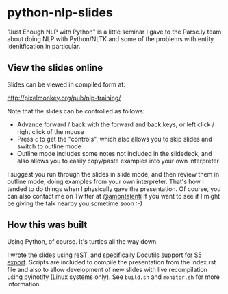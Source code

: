 # python-nlp-slides

"Just Enough NLP with Python" is a little seminar I gave to the Parse.ly team about doing NLP with Python/NLTK and some of the problems with entity idenitfication in particular.

## View the slides online

Slides can be viewed in compiled form at:

http://pixelmonkey.org/pub/nlp-training/

Note that the slides can be controlled as follows:

 * Advance forward / back with the forward and back keys, or left click / right click of the mouse
 * Press `c` to get the "controls", which also allows you to skip slides and switch to outline mode
 * Outline mode includes some notes not included in the slidedeck, and also allows you to easily copy/paste examples into your own interpreter

I suggest you run through the slides in slide mode, and then review them in outline mode, doing examples from your own interpreter. That's how I tended to do things when I physically gave the presentation. Of course, you can also contact me on Twitter at [@amontalenti](http://twitter.com/amontalenti) if you want to see if I might be giving the talk nearby you sometime soon :-)

## How this was built

Using Python, of course. It's turtles all the way down.

I wrote the slides using [reST](http://docutils.sourceforge.net/rst.html), and specifically Docutils [support for S5 export](http://docutils.sourceforge.net/docs/user/slide-shows.html). Scripts are included to compile the presentation from the index.rst file and also to allow development of new slides with live recompilation using pyinotify (Linux systems only). See `build.sh` and `monitor.sh` for more information.

